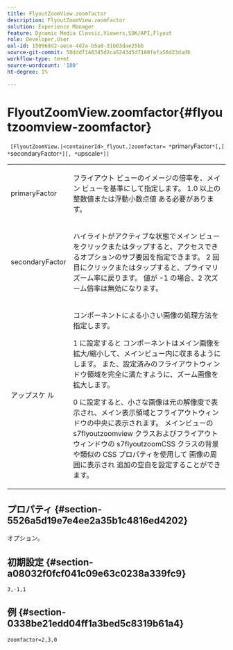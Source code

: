 ```yaml
---
title: FlyoutZoomView.zoomfactor
description: FlyoutZoomView.zoomfactor
solution: Experience Manager
feature: Dynamic Media Classic,Viewers,SDK/API,Flyout
role: Developer,User
exl-id: 150968d2-aece-4d2a-b5a8-31b03dae25bb
source-git-commit: 50dddf148345d2ca5243d5d7108fefa56d23dad6
workflow-type: tm+mt
source-wordcount: '180'
ht-degree: 1%

---
```


# FlyoutZoomView.zoomfactor{#flyoutzoomview-zoomfactor}

` [FlyoutZoomView.|<containerId>_flyout.]zoomfactor= *`primaryFactor`*[,[ *`secondaryFactor`*][, *`upscale`*]]`

<table id="table_9B98C97485DD4DEB8A6ECBCE8DF6B886"> 
 <tbody> 
  <tr> 
   <td colname="col1"> <p> <span class="codeph"> <span class="varname"> primaryFactor</span> </span> </p> </td> 
   <td colname="col2"> <p> フライアウト ビューのイメージの倍率を、メイン ビューを基準にして指定します。 1.0<span class="codeph"> 以上の整数値または浮動小数点値 </span> ある必要があります。 </p> </td> 
  </tr> 
  <tr> 
   <td colname="col1"> <p> <span class="codeph"> <span class="varname"> secondaryFactor</span> </span> </p> </td> 
   <td colname="col2"> <p> ハイライトがアクティブな状態でメイン ビューをクリックまたはタップすると、アクセスできるオプションのサブ要因を指定できます。 2 回目にクリックまたはタップすると、プライマリズーム率に戻ります。 値が <span class="codeph">-1</span> の場合、2 次ズーム倍率は無効になります。 </p> </td> 
  </tr> 
  <tr> 
   <td colname="col1"> <p>アップスケ <span class="codeph"><span class="varname"> ル </span></span> </p> </td> 
   <td colname="col2"> <p>コンポーネントによる小さい画像の処理方法を指定します。 </p> <p><span class="codeph">1 に設定すると </span> コンポーネントはメイン画像を拡大/縮小して、メインビュー内に収まるようにします。 また、設定済みのフライアウトウィンドウ領域を完全に満たすように、ズーム画像を拡大します。 </p> <p><span class="codeph"> 0</span> に設定すると、小さな画像は元の解像度で表示され、メイン表示領域とフライアウトウィンドウの中央に表示されます。 メインビューの <span class="codeph"> s7flyoutzoomview クラスおよびフライアウトウィンドウの s7flyoutzoom</span>CSS クラスの背景や類似の CSS プロパティを使用して <span class="codeph"> 画像の周囲に表示され </span> 追加の空白を設定することができます。 </p> </td> 
  </tr> 
 </tbody> 
</table>

## プロパティ {#section-5526a5d19e7e4ee2a35b1c4816ed4202}

オプション。

## 初期設定 {#section-a08032f0fcf041c09e63c0238a339fc9}

`3,-1,1`

## 例 {#section-0338be21edd04ff1a3bed5c8319b61a4}

`zoomfactor=2,3,0`

